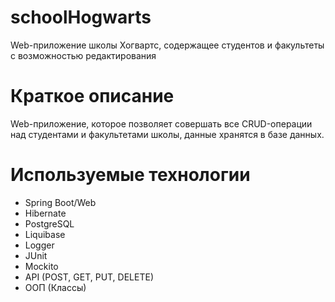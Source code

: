 # schoolHogwarts
Web-приложение школы Хогвартс, содержащее студентов и факультеты с возможностью редактирования
# Краткое описание
Web-приложение, которое позволяет совершать все CRUD-операции над студентами и факультетами школы, данные хранятся в базе данных.
# Используемые технологии
- Spring Boot/Web
- Hibernate
- PostgreSQL
- Liquibase
- Logger
- JUnit
- Mockito
- API (POST, GET, PUT, DELETE)
- ООП (Классы)
